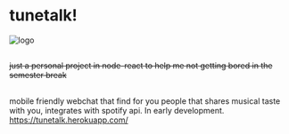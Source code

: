 # tunetalk!


![logo](http://tunetalk.herokuapp.com//UGLY_BIG_LOGO.png)
##
~~just a personal project in node-react to help me not getting bored in the semester break~~
##     
 mobile friendly webchat that find for you people that shares musical taste with you, integrates with spotify api. In early development.
https://tunetalk.herokuapp.com/

